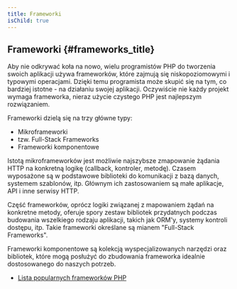 ```yaml
---
title: Frameworki
isChild: true
---
```


## Frameworki {#frameworks_title}

Aby nie odkrywać koła na nowo, wielu programistów PHP do tworzenia swoich aplikacji używa frameworków, które zajmują
się niskopoziomowymi i typowymi operacjami. Dzięki temu programista może skupić się na tym, co bardziej istotne - na
działaniu swojej aplikacji. Oczywiście nie każdy projekt wymaga frameworka, nieraz użycie czystego PHP jest najlepszym
rozwiązaniem.

Frameworki dzielą się na trzy główne typy:

* Mikroframeworki
* tzw. Full-Stack Frameworks
* Frameworki komponentowe

Istotą mikroframeworków jest możliwie najszybsze zmapowanie żądania HTTP na konkretną logikę (callback, kontroler,
metodę). Czasem wyposażone są w podstawowe biblioteki do komunikacji z bazą danych, systemem szablonów, itp. Głównym
ich zastosowaniem są małe aplikacje, API i inne serwisy HTTP.

Część frameworków, oprócz logiki związanej z mapowaniem żądań na konkretne metody, oferuje spory zestaw bibliotek
przydatnych podczas budowania wszelkiego rodzaju aplikacji, takich jak ORM'y, systemy kontroli dostępu, itp. Takie
frameworki określane są mianem "Full-Stack Frameworks".

Frameworki komponentowe są kolekcją wyspecjalizowanych narzędzi oraz bibliotek, które mogą posłużyć do zbudowania
frameworka idealnie dostosowanego do naszych potrzeb.

* [Lista popularnych frameworków PHP](https://github.com/codeguy/php-the-right-way/wiki/Frameworks)